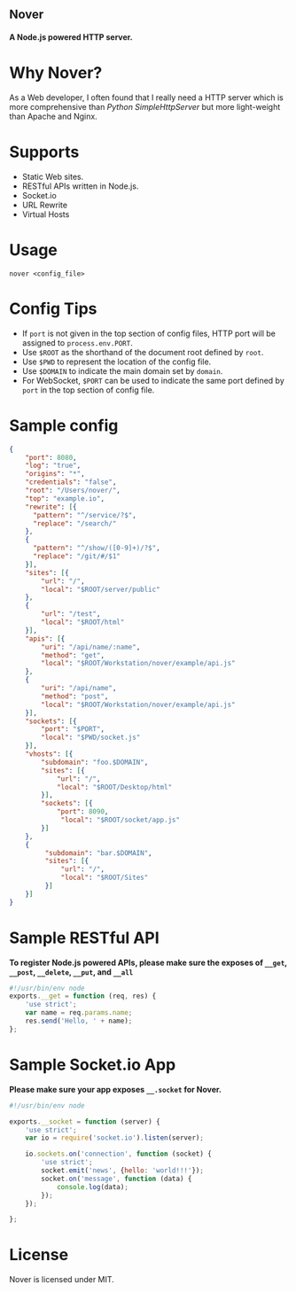 ## Nover

#### A Node.js powered HTTP server.

Why Nover?
==========

As a Web developer, I often found that I really need a HTTP server which is more comprehensive than *Python SimpleHttpServer* but more light-weight than Apache and Nginx.

Supports
========

* Static Web sites.
* RESTful APIs written in Node.js.
* Socket.io
* URL Rewrite
* Virtual Hosts

Usage
=====

    nover <config_file>

Config Tips
===========

* If `port` is not given in the top section of config files, HTTP port will be assigned to `process.env.PORT`.
* Use `$ROOT` as the shorthand of the document root defined by `root`.
* Use `$PWD` to represent the location of the config file.
* Use `$DOMAIN` to indicate the main domain set by `domain`.
* For WebSocket, `$PORT` can be used to indicate the same port defined by `port` in the top section of config file.

Sample config
=============

```json
{
    "port": 8080,
    "log": "true",
    "origins": "*",
    "credentials": "false",
    "root": "/Users/nover/",
    "top": "example.io",
    "rewrite": [{
      "pattern": "^/service/?$",
      "replace": "/search/"
    },
    {
      "pattern": "^/show/([0-9]+)/?$",
      "replace": "/git/#/$1"
    }],
    "sites": [{
        "url": "/",
        "local": "$ROOT/server/public"
    },
    {
        "url": "/test",
        "local": "$ROOT/html"
    }],
    "apis": [{
        "uri": "/api/name/:name",
        "method": "get",
        "local": "$ROOT/Workstation/nover/example/api.js"
    },
    {
        "uri": "/api/name",
        "method": "post",
        "local": "$ROOT/Workstation/nover/example/api.js"
    }],
    "sockets": [{
        "port": "$PORT",
        "local": "$PWD/socket.js"
    }],
    "vhosts": [{
        "subdomain": "foo.$DOMAIN",
        "sites": [{
            "url": "/",
            "local": "$ROOT/Desktop/html"
        }],
        "sockets": [{
            "port": 8090,
             "local": "$ROOT/socket/app.js"
        }]
    },
    {
         "subdomain": "bar.$DOMAIN",
         "sites": [{
             "url": "/",
             "local": "$ROOT/Sites"
         }]
    }]
}
```

Sample RESTful API
==================

**To register Node.js powered APIs, please make sure the exposes of `__get`, `__post`, `__delete`, `__put`, and `__all`**

```javascript
#!/usr/bin/env node
exports.__get = function (req, res) {
    'use strict';
    var name = req.params.name;
    res.send('Hello, ' + name);
};
```

Sample Socket.io App
====================

**Please make sure your app exposes `__.socket` for Nover.**

```javascript
#!/usr/bin/env node

exports.__socket = function (server) {
    'use strict';
    var io = require('socket.io').listen(server);

    io.sockets.on('connection', function (socket) {
        'use strict';
        socket.emit('news', {hello: 'world!!!'});
        socket.on('message', function (data) {
            console.log(data);
        });
    });

};
```

License
=======

Nover is licensed under MIT.
